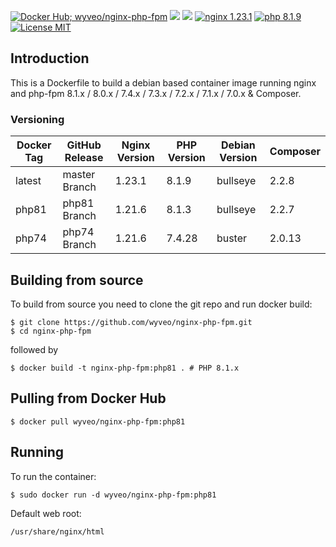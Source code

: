 [![Docker Hub; wyveo/nginx-php-fpm](https://img.shields.io/badge/docker%20hub-wyveo%2Fnginx--php--fpm-blue.svg?&logo=docker&style=for-the-badge)](https://hub.docker.com/r/wyveo/nginx-php-fpm/) [![](https://badges.weareopensource.me/docker/pulls/wyveo/nginx-php-fpm?style=for-the-badge)](https://hub.docker.com/r/wyveo/nginx-php-fpm/) [![](https://img.shields.io/docker/image-size/wyveo/nginx-php-fpm/latest?style=for-the-badge)](https://hub.docker.com/r/wyveo/nginx-php-fpm/) [![nginx 1.23.1](https://img.shields.io/badge/nginx-1.23.1-brightgreen.svg?&logo=nginx&logoColor=white&style=for-the-badge)](https://nginx.org/en/CHANGES) [![php 8.1.9](https://img.shields.io/badge/php--fpm-8.1.9-blue.svg?&logo=php&logoColor=white&style=for-the-badge)](https://secure.php.net/releases/8_1_9.php) [![License MIT](https://img.shields.io/badge/license-MIT-blue.svg?&style=for-the-badge)](https://github.com/wyveo/nginx-php-fpm/blob/master/LICENSE)

## Introduction
This is a Dockerfile to build a debian based container image running nginx and php-fpm 8.1.x / 8.0.x / 7.4.x / 7.3.x / 7.2.x / 7.1.x / 7.0.x & Composer.

### Versioning
| Docker Tag | GitHub Release | Nginx Version | PHP Version | Debian Version | Composer
|-----|-------|-----|--------|--------|------|
| latest | master Branch |1.23.1 | 8.1.9 | bullseye | 2.2.8 |
| php81 | php81 Branch |1.21.6 | 8.1.3 | bullseye | 2.2.7 |
| php74 | php74 Branch |1.21.6 | 7.4.28 | buster | 2.0.13 |


## Building from source
To build from source you need to clone the git repo and run docker build:
```
$ git clone https://github.com/wyveo/nginx-php-fpm.git
$ cd nginx-php-fpm
```

followed by
```
$ docker build -t nginx-php-fpm:php81 . # PHP 8.1.x
```


## Pulling from Docker Hub
```
$ docker pull wyveo/nginx-php-fpm:php81
```

## Running
To run the container:
```
$ sudo docker run -d wyveo/nginx-php-fpm:php81
```

Default web root:
```
/usr/share/nginx/html
```
